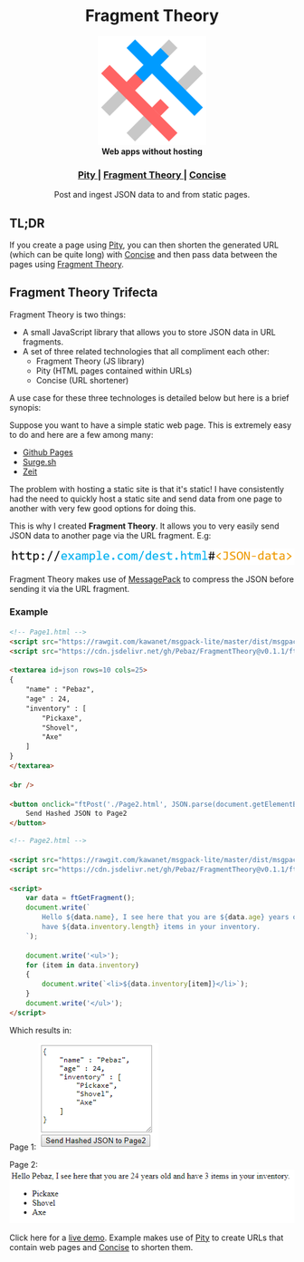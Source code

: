 <h1 align="center">Fragment Theory</h1>

<div align="center">
	<img src=misc/Logo.png width=192 />
</div>

<div align="center">
	<strong>Web apps without hosting</strong>
</div>
<div align="center">
	<h3>
		<a href="https://github.com/Pebaz/Pity">
			Pity
		</a>
		<span> | </span>
		<a href="https://github.com/Pebaz/FragmentTheory">
			Fragment Theory
		</a>
		<span> | </span>
		<a href="https://github.com/Pebaz/Concise">
			Concise
		</a>
	</h3>
</div>

<div align="center">
	Post and ingest JSON data to and from static pages.
</div>

## TL;DR

If you create a page using [Pity](https://github.com/Pebaz/Pity), you can then
shorten the generated URL (which can be quite long) with
[Concise](https://github.com/Pebaz/Concise) and then pass data between the
pages using [Fragment Theory](https://github.com/Pebaz/FragmentTheory).

## Fragment Theory Trifecta

Fragment Theory is two things:

 * A small JavaScript library that allows you to store JSON data in URL
   fragments.
 * A set of three related technologies that all compliment each other:
   - Fragment Theory (JS library)
   - Pity (HTML pages contained within URLs)
   - Concise (URL shortener)

A use case for these three technologes is detailed below but here is a brief
synopis:

Suppose you want to have a simple static web page. This is extremely easy to do
and here are a few among many:

 * [Github Pages](https://pages.github.com/)
 * [Surge.sh](https://surge.sh/)
 * [Zeit](https://zeit.co/docs/v2/deployments/official-builders/static-now-static/)

The problem with hosting a static site is that it's static! I have consistently
had the need to quickly host a static site and send data from one page to
another with very few good options for doing this.

This is why I created **Fragment Theory**. It allows you to very easily send
JSON data to another page via the URL fragment. E.g:

<img src=examples/URLFragment.jpg />

Fragment Theory makes use of [MessagePack](https://github.com/kawanet/msgpack-lite)
to compress the JSON before sending it via the URL fragment.

### Example

```html
<!-- Page1.html -->
<script src="https://rawgit.com/kawanet/msgpack-lite/master/dist/msgpack.min.js"></script>
<script src="https://cdn.jsdelivr.net/gh/Pebaz/FragmentTheory@v0.1.1/ft.js"></script>

<textarea id=json rows=10 cols=25>
{
    "name" : "Pebaz",
    "age" : 24,
    "inventory" : [
        "Pickaxe",
        "Shovel",
        "Axe"
    ]
}
</textarea>

<br />

<button onclick="ftPost('./Page2.html', JSON.parse(document.getElementById('json').value))">
	Send Hashed JSON to Page2
</button>
```

```html
<!-- Page2.html -->

<script src="https://rawgit.com/kawanet/msgpack-lite/master/dist/msgpack.min.js"></script>
<script src="https://cdn.jsdelivr.net/gh/Pebaz/FragmentTheory@v0.1.1/ft.js"></script>

<script>
	var data = ftGetFragment();
	document.write(`
		Hello ${data.name}, I see here that you are ${data.age} years old and
		have ${data.inventory.length} items in your inventory.
	`);

	document.write('<ul>');
	for (item in data.inventory)
	{
		document.write(`<li>${data.inventory[item]}</li>`);
	}
	document.write('</ul>');
</script>

```

Which results in:

Page 1:
<img src=examples/hello_world/Page1.jpg />

Page 2:
<img src=examples/hello_world/Page2.jpg />

Click here for a [live demo](https://pbz-url.herokuapp.com/8).
Example makes use of [Pity](https://github.com/Pebaz/Pity) to create URLs that contain web pages and
[Concise](https://github.com/Pebaz/Concise) to shorten them.
